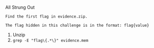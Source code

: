 All Strung Out

```
Find the first flag in evidence.zip.

The flag hidden in this challenge is in the format: flag{value}
```

1. Unzip
1. `grep -E "flag\{.*\}" evidence.mem`